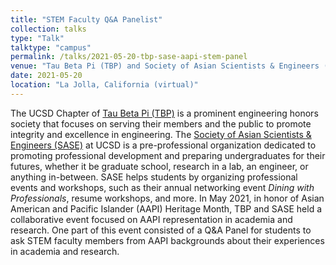 ```yaml
---
title: "STEM Faculty Q&A Panelist"
collection: talks
type: "Talk"
talktype: "campus"
permalink: /talks/2021-05-20-tbp-sase-aapi-stem-panel
venue: "Tau Beta Pi (TBP) and Society of Asian Scientists & Engineers (SASE), UC San Diego"
date: 2021-05-20
location: "La Jolla, California (virtual)"
---
```


The UCSD Chapter of <a href="https://tbp.ucsd.edu/home" target="_blank">Tau Beta Pi (TBP)</a> is a prominent engineering honors society that focuses on serving their members and the public to promote integrity and excellence in engineering. The <a href="https://saseatucsd.weebly.com/" target="_blank">Society of Asian Scientists & Engineers (SASE)</a> at UCSD is a pre-professional organization dedicated to promoting professional development and preparing undergraduates for their futures, whether it be graduate school, research in a lab, an engineer, or anything in-between. SASE helps students by organizing professional events and workshops, such as their annual networking event <i>Dining with Professionals</i>, resume workshops, and more. In May 2021, in honor of Asian American and Pacific Islander (AAPI) Heritage Month, TBP and SASE held a collaborative event focused on AAPI representation in academia and research. One part of this event consisted of a Q&A Panel for students to ask STEM faculty members from AAPI backgrounds about their experiences in academia and research.
